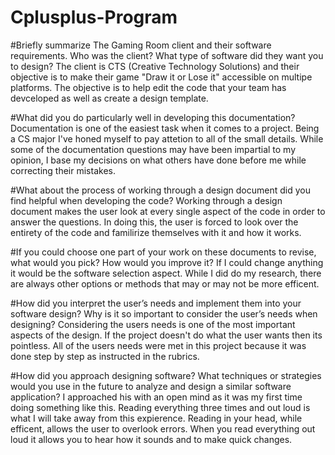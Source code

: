 # Cplusplus-Program

#Briefly summarize The Gaming Room client and their software requirements. Who was the client? What type of software did they want you to design?
The client is CTS (Creative Technology Solutions) and their objective is to make their game "Draw it or Lose it" accessible on multipe platforms.
The objective is  to help edit the code that your team has devceloped as well as create a design template.

#What did you do particularly well in developing this documentation?
Documentation is one of the easiest task when it comes to a project. Being a CS major I've honed myself to pay attetion to all of the small details.
While some of the documentation questions may have been impartial to my opinion, I base my decisions on what others have done before me while correcting their mistakes.

#What about the process of working through a design document did you find helpful when developing the code?
Working through a design document makes the user look at every single aspect of the code in order to answer the questions. In doing this, the user is forced to look over the entirety of the code and familirize themselves with it and how it works.

#If you could choose one part of your work on these documents to revise, what would you pick? How would you improve it?
If I could change anything it would be the software selection aspect. While I did do my research, there are always other options or methods that may or may not be more efficent.

#How did you interpret the user’s needs and implement them into your software design? Why is it so important to consider the user’s needs when designing?
Considering the users needs is one of the most important aspects of the design. If the project doesn't do what the user wants then its pointless. All of the users needs were met in this project because it was done step by step as instructed in the rubrics.

#How did you approach designing software? What techniques or strategies would you use in the future to analyze and design a similar software application?
I approached his with an open mind as it was my first time doing something like this. Reading everything three times and out loud is what I will take away from this expierence. Reading in your head, while efficent, allows the user to overlook errors. When you read everything out loud it allows you to hear how it sounds and to make quick changes.
